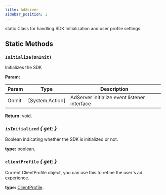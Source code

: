 ```yaml
---
title: AdServer
sidebar_position: 1
---
```


static Class for handling SDK Initialization and user profile settings.

## Static Methods

### `Initialize(OnInit)`

Initializes the SDK

**Param:**

| Param  | Type            | Description                                  |
| ------ | --------------- | -------------------------------------------- |
| OnInit | [System.Action] | AdServer initialize event listener interface |

**Return:** void.

### `isInitialized` _{ get; }_

Boolean indicating whether the SDK is initialized or not.

**type:** boolean.

### `clientProfile` _{ get; }_

Current ClientProfile object,
you can use this to refine the user's ad experience.

**type:** [ClientProfile](../client_profile).
